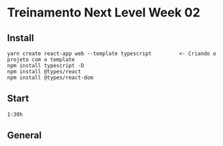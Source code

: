 # Treinamento Next Level Week 02

## Install
```
yarn create react-app web --template typescript         <- Criando o projeto com o template
npm install typescript -D
npm install @types/react
npm install @types/react-dom
```

## Start
```
1:30h
```

## General
```

```